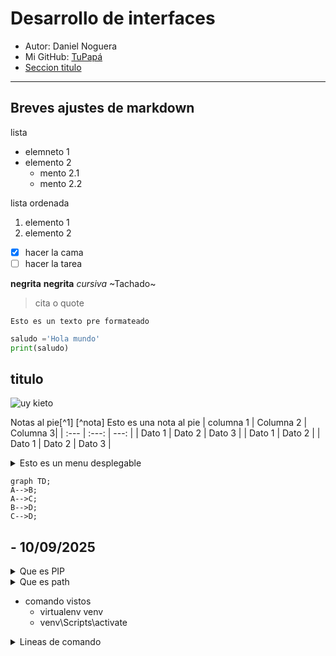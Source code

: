 # Desarrollo de interfaces
- Autor: Daniel Noguera
- Mi GitHub: [TuPapá](https://github.com/DNogueraa/Desarrollo-de-interfaces)
- [Seccion titulo](@titulo)
---

## Breves ajustes de markdown

lista
- elemneto 1
- elemento 2
    - mento 2.1
    - mento 2.2

lista ordenada
1. elemento 1
2. elemento 2

- [x] hacer la cama
- [ ] hacer la tarea

**negrita** __negrita__ *cursiva* ~Tachado~
> cita o quote
```
Esto es un texto pre formateado
```

```python
saludo ='Hola mundo'
print(saludo)
```
## titulo 

![uy kieto](https://encrypted-tbn0.gstatic.com/images?q=tbn:ANd9GcTJfUEKzv3JgNjZSqefX3AmimGAcKywdRxgVA&s)

Notas al pie[^1]
[^nota] Esto es una nota al pie
| columna 1 | Columna 2 | Columna 3|
| :--- | :---: | ---: |
| Dato 1 | Dato 2 | Dato 3 |
| Dato 1 | Dato 2 |
| Dato 1 | Dato 2 | Dato 3 |
<details>
    <summary>
        Esto es un menu desplegable
    </summary>
    Aqui escribimos
</details>

```mermaid
graph TD;
A-->B;
A-->C;
B-->D;
C-->D;
```
## - 10/09/2025
<details>
    <summary>
        Que es PIP
    </summary>
    Es un gestor de paquetes para Python que permite instalar, actualizar y desinstalar bibliotecas y módulos (paquetes) para el desarrollo en Python. 
</details>
<details>
    <summary>
        Que es path
    </summary>
    Es la ubicación específica de un archivo o carpeta dentro de un sistema de archivos, o la variable de entorno que indica al sistema operativo dónde buscar programas ejecutables cuando se introducen comandos.
</details>

- comando vistos
    - virtualenv venv
    - venv\Scripts\activate
<details>
    <summary> 
    Lineas de comando 
    </summary>
    C:\UAX_26\DI\actividades2>venv2\Scripts\activate
    (venv2) C:\UAX_26\DI\actividades2>pip list
    Package Version
    ------- -------
    pip     25.2

    (venv2) C:\UAX_26\DI\actividades2>pip install -r requirements.txt
    Collecting numpy==2.3.3 (from -r requirements.txt (line 1))
    Using cached numpy-2.3.3-cp313-cp313-win_amd64.whl.metadata (60 kB)
    Using cached numpy-2.3.3-cp313-cp313-win_amd64.whl (12.8 MB)
    Installing collected packages: numpy
    Successfully installed numpy-2.3.3
    (venv2) C:\UAX_26\DI\actividades2>pip list
    Package Version
    ------- -------
    numpy   2.3.3
    pip     25.2
</details>





